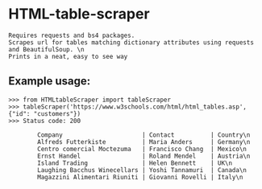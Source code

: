 # HTML-table-scraper
    Requires requests and bs4 packages.
    Scrapes url for tables matching dictionary attributes using requests and BeautifulSoup. \n
    Prints in a neat, easy to see way

##    Example usage:
    >>> from HTMLtableScraper import tableScraper
    >>> tableScraper('https://www.w3schools.com/html/html_tables.asp', {"id": "customers"})
    >>> Status code: 200

            Company                      | Contact          | Country\n
            Alfreds Futterkiste          | Maria Anders     | Germany\n
            Centro comercial Moctezuma   | Francisco Chang  | Mexico\n
            Ernst Handel                 | Roland Mendel    | Austria\n
            Island Trading               | Helen Bennett    | UK\n
            Laughing Bacchus Winecellars | Yoshi Tannamuri  | Canada\n
            Magazzini Alimentari Riuniti | Giovanni Rovelli | Italy\n
